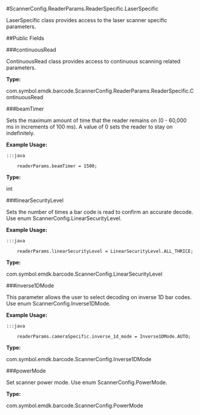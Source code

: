 #ScannerConfig.ReaderParams.ReaderSpecific.LaserSpecific

LaserSpecific class provides access to the laser scanner specific parameters.



##Public Fields

###continuousRead

ContinuousRead class provides access to continuous scanning related parameters.

**Type:**

com.symbol.emdk.barcode.ScannerConfig.ReaderParams.ReaderSpecific.ContinuousRead

###beamTimer

Sets the maximum amount of time that the reader remains on (0 - 60,000 ms in increments of 100 ms).
 A value of 0 sets the reader to stay on indefinitely.






**Example Usage:**

	:::java

	 	readerParams.beamTimer = 1500;


**Type:**

int

###linearSecurityLevel

Sets the number of times a bar code is read to confirm an accurate decode.
 Use enum ScannerConfig.LinearSecurityLevel.






**Example Usage:**

	:::java

	 	readerParams.linearSecurityLevel = LinearSecurityLevel.ALL_THRICE;


**Type:**

com.symbol.emdk.barcode.ScannerConfig.LinearSecurityLevel

###inverse1DMode

This parameter allows the user to select decoding on inverse 1D bar codes.
 Use enum ScannerConfig.Inverse1DMode.






**Example Usage:**

	:::java

	 	readerParams.cameraSpecific.inverse_1d_mode = Inverse1DMode.AUTO;


**Type:**

com.symbol.emdk.barcode.ScannerConfig.Inverse1DMode

###powerMode

Set scanner power mode.
 Use enum ScannerConfig.PowerMode.

**Type:**

com.symbol.emdk.barcode.ScannerConfig.PowerMode

